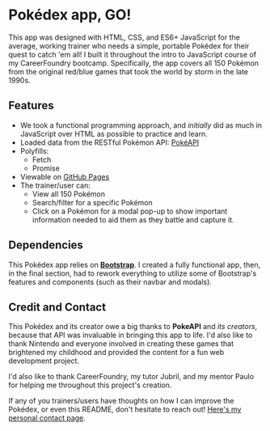 # Pokédex app, GO!

This app was designed with HTML, CSS, and ES6+ JavaScript for the average, working trainer who needs a simple, portable Pokédex for their quest to catch 'em all! I built it throughout the intro to JavaScript course of my CareerFoundry bootcamp. Specifically, the app covers all 150 Pokémon from the original red/blue games that took the world by storm in the late 1990s.

## Features

- We took a functional programming approach, and *initially* did as much in JavaScript over HTML as possible to practice and learn.
- Loaded data from the RESTful Pokémon API: [PokéAPI](https://pokeapi.co/)
- Polyfills:
    - Fetch
    - Promise
- Viewable on [GitHub Pages](https://jeffellingham.github.io/pokedex-app)
- The trainer/user can: 
    - View all 150 Pokémon 
    - Search/filter for a specific Pokémon
    - Click on a Pokémon for a modal pop-up to show important information needed to aid them as they battle and capture it.

## Dependencies

This Pokédex app relies on [**Bootstrap**](https://getbootstrap.com/). I created a fully functional app, then, in the final section, had to rework everything to utilize some of Bootstrap's features and components (such as their navbar and modals).

## Credit and Contact

This Pokédex and its creator owe a big thanks to **PokeAPI** and *its creators*, because that API was invaluable in bringing this app to life. I'd also like to thank Nintendo and everyone involved in creating these games that brightened my childhood and provided the content for a fun web development project.

I'd also like to thank CareerFoundry, my tutor Jubril, and my mentor Paulo for helping me throughout this project's creation.

If any of you trainers/users have thoughts on how I can improve the Pokédex, or even this README, don't hesitate to reach out! [Here's my personal contact page](https://jeffellingham.github.io/contact.html).